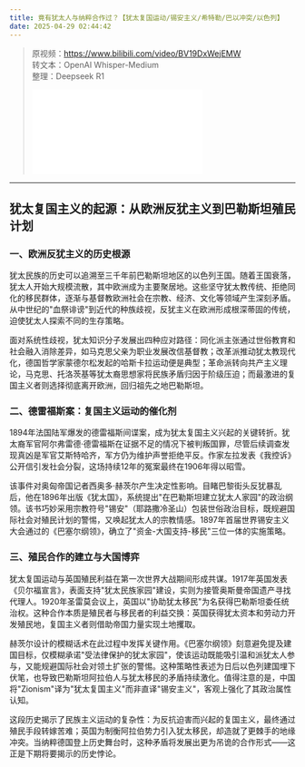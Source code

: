 ```yaml
---
title: 竟有犹太人与纳粹合作过？【犹太复国运动/锡安主义/希特勒/巴以冲突/以色列】
date: 2025-04-29 02:44:42
---
```


> 原视频：https://www.bilibili.com/video/BV19DxWejEMW<br>转文本：OpenAI Whisper-Medium<br>整理：Deepseek R1
>
> <iframe src="//player.bilibili.com/player.html?bvid=BV19DxWejEMW&autoplay=0" scrolling="no" border="0" frameborder="no" framespacing="0" allowfullscreen="true"></iframe>

---

## 犹太复国主义的起源：从欧洲反犹主义到巴勒斯坦殖民计划
 
 ### 一、欧洲反犹主义的历史根源
 ​
 犹太民族的历史可以追溯至三千年前巴勒斯坦地区的以色列王国。随着王国衰落，犹太人开始大规模流散，其中欧洲成为主要聚居地。这些坚守犹太教传统、拒绝同化的移民群体，逐渐与基督教欧洲社会在宗教、经济、文化等领域产生深刻矛盾。从中世纪的"血祭诽谤"到近代的种族歧视，反犹主义在欧洲形成根深蒂固的传统，迫使犹太人探索不同的生存策略。
 
 面对系统性歧视，犹太知识分子发展出四种应对路径：同化派主张通过世俗教育和社会融入消除差异，如马克思父亲为职业发展改信基督教；改革派推动犹太教现代化，德国哲学家蒙德尔松发起的哈斯卡拉运动便是典型；革命派转向共产主义理论，马克思、托洛茨基等犹太裔思想家将民族矛盾归因于阶级压迫；而最激进的复国主义者则选择彻底离开欧洲，回归祖先之地巴勒斯坦。
 
 ### 二、德雷福斯案：复国主义运动的催化剂
 ​
 1894年法国陆军爆发的德雷福斯间谍案，成为犹太复国主义兴起的关键转折。犹太裔军官阿尔弗雷德·德雷福斯在证据不足的情况下被判叛国罪，尽管后续调查发现真凶是军官艾斯特哈齐，军方仍为维护声誉拒绝平反。作家左拉发表《我控诉》公开信引发社会分裂，这场持续12年的冤案最终在1906年得以昭雪。
 
 该事件对奥匈帝国记者西奥多·赫茨尔产生决定性影响。目睹巴黎街头反犹暴乱后，他在1896年出版《犹太国》，系统提出"在巴勒斯坦建立犹太人家园"的政治纲领。该书巧妙采用宗教符号"锡安"（耶路撒冷圣山）包装世俗政治目标，既规避国际社会对殖民计划的警惕，又唤起犹太人的宗教情感。1897年首届世界锡安主义大会通过的《巴塞尔纲领》，确立了"资金-大国支持-移民"三位一体的实施策略。
 
 ### 三、殖民合作的建立与大国博弈
 ​
 犹太复国运动与英国殖民利益在第一次世界大战期间形成共谋。1917年英国发表《贝尔福宣言》，表面支持"犹太民族家园"建设，实则为接管奥斯曼帝国遗产寻找代理人。1920年圣雷莫会议上，英国以"协助犹太移民"为名获得巴勒斯坦委任统治权。这种合作本质是殖民者与移民者的利益交换：英国获得犹太资本和劳动力开发殖民地，复国主义者则借助帝国力量实现土地攫取。
 
 赫茨尔设计的模糊话术在此过程中发挥关键作用。《巴塞尔纲领》刻意避免提及建国目标，仅模糊承诺"受法律保护的犹太家园"，使该运动既能吸引温和派犹太人参与，又能规避国际社会对领土扩张的警惕。这种策略性表述为日后以色列建国埋下伏笔，也导致巴勒斯坦阿拉伯人与犹太移民的矛盾持续激化。值得注意的是，中国将"Zionism"译为"犹太复国主义"而非直译"锡安主义"，客观上强化了其政治属性认知。
 
 这段历史揭示了民族主义运动的复杂性：为反抗迫害而兴起的复国主义，最终通过殖民手段转嫁苦难；英国为制衡阿拉伯势力引入犹太移民，却造就了更棘手的地缘冲突。当纳粹德国登上历史舞台时，这种矛盾将发展出更为吊诡的合作形式——这正是下期将要揭示的历史悖论。